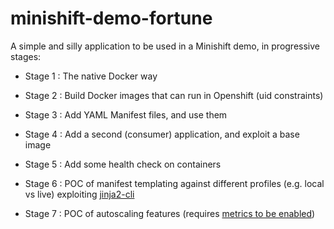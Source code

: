# minishift-demo-fortune
A simple and silly application to be used in a Minishift demo, in progressive stages:

* Stage 1 : The native Docker way

* Stage 2 : Build Docker images that can run in Openshift (uid constraints)

* Stage 3 : Add YAML Manifest files, and use them

* Stage 4 : Add a second (consumer) application, and exploit a base image

* Stage 5 : Add some health check on containers

* Stage 6 : POC of manifest templating against different profiles (e.g. local vs live) exploiting [jinja2-cli][1]

* Stage 7 : POC of autoscaling features (requires [metrics to be enabled][2])

[1]: https://github.com/mattrobenolt/jinja2-cli
[2]: https://docs.openshift.org/latest/install_config/cluster_metrics.html

